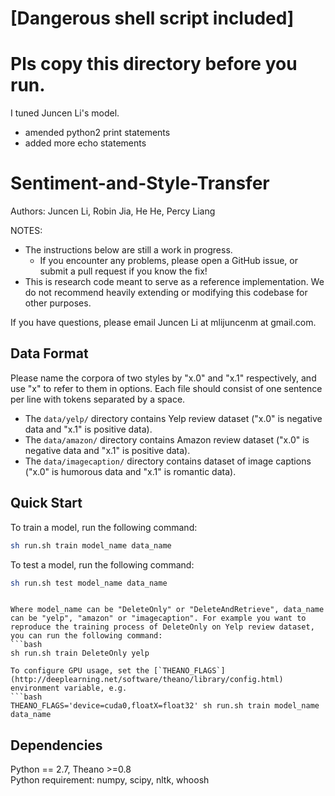 # [Dangerous shell script included]
# Pls copy this directory before you run.

I tuned Juncen Li's model. 
* amended python2 print statements
* added more echo statements

# Sentiment-and-Style-Transfer
Authors: Juncen Li, Robin Jia, He He, Percy Liang

NOTES:

* The instructions below are still a work in progress.
	* If you encounter any problems, please open a GitHub issue, or submit a pull request if you know the fix!
* This is research code meant to serve as a reference implementation. We do not recommend heavily extending or modifying this codebase for other purposes.

If you have questions, please email Juncen Li at mlijuncenm at gmail.com.

## Data Format
Please name the corpora of two styles by "x.0" and "x.1" respectively, and use "x" to refer to them in options. Each file should consist of one sentence per line with tokens separated by a space.
* The <code>data/yelp/</code> directory contains Yelp review dataset ("x.0" is negative data and "x.1" is positive data).
* The <code>data/amazon/</code> directory contains Amazon review dataset ("x.0" is negative data and "x.1" is positive data).
* The <code>data/imagecaption/</code> directory contains dataset of image captions ("x.0" is humorous data and "x.1" is romantic data).

## Quick Start
To train a model, run the following command:
```bash
sh run.sh train model_name data_name
```

To test a model, run the following command:
```bash
sh run.sh test model_name data_name
```
``` 

Where model_name can be "DeleteOnly" or "DeleteAndRetrieve", data_name can be "yelp", "amazon" or "imagecaption". For example you want to reproduce the training process of DeleteOnly on Yelp review dataset, you can run the following command:
```bash
sh run.sh train DeleteOnly yelp

To configure GPU usage, set the [`THEANO_FLAGS`](http://deeplearning.net/software/theano/library/config.html) environment variable, e.g.
```bash
THEANO_FLAGS='device=cuda0,floatX=float32' sh run.sh train model_name data_name
 ```

## Dependencies
Python == 2.7, Theano >=0.8 <br>
Python requirement: numpy, scipy, nltk, whoosh
